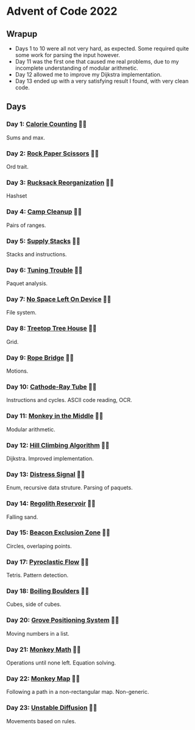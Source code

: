 # Advent of Code 2022

## Wrapup

- Days 1 to 10 were all not very hard, as expected. Some required quite some work for parsing the input however.
- Day 11 was the first one that caused me real problems, due to my incomplete understanding of modular arithmetic.
- Day 12 allowed me to improve my Dijkstra implementation.
- Day 13 ended up with a very satisfying result I found, with very clean code.

## Days

### Day 1: [Calorie Counting](day01/README.md) 🌟🌟

Sums and max.

### Day 2: [Rock Paper Scissors](day02/README.md) 🌟🌟

Ord trait.

### Day 3: [Rucksack Reorganization](day03/README.md) 🌟🌟

Hashset

### Day 4: [Camp Cleanup](day04/README.md) 🌟🌟

Pairs of ranges.

### Day 5: [Supply Stacks](day05/README.md) 🌟🌟

Stacks and instructions.

### Day 6: [Tuning Trouble](day06/README.md) 🌟🌟

Paquet analysis.

### Day 7: [No Space Left On Device](day07/README.md) 🌟🌟

File system.

### Day 8: [Treetop Tree House](day08/README.md) 🌟🌟

Grid.

### Day 9: [Rope Bridge](day09/README.md) 🌟🌟

Motions.

### Day 10: [Cathode-Ray Tube](day10/README.md) 🌟🌟

Instructions and cycles. ASCII code reading, OCR.

### Day 11: [Monkey in the Middle](day11/README.md) 🌟🌟

Modular arithmetic.

### Day 12: [Hill Climbing Algorithm](day12/README.md) 🌟🌟

Dijkstra. Improved implementation.

### Day 13: [Distress Signal](day13/README.md) 🌟🌟

Enum, recursive data struture. Parsing of paquets.

### Day 14: [Regolith Reservoir](day14/README.md) 🌟🌟

Falling sand.

### Day 15: [Beacon Exclusion Zone](day15/README.md) 🌟🌟

Circles, overlaping points.

### Day 17: [Pyroclastic Flow](day17/README.md) 🌟🌟

Tetris. Pattern detection.

### Day 18: [Boiling Boulders](day18/README.md) 🌟🌟

Cubes, side of cubes.

### Day 20: [Grove Positioning System](day20/README.md) 🌟🌟

Moving numbers in a list.

### Day 21: [Monkey Math](day21/README.md) 🌟🌟

Operations until none left. Equation solving.

### Day 22: [Monkey Map](day22/README.md) 🌟🌟

Following a path in a non-rectangular map. Non-generic.

### Day 23: [Unstable Diffusion](day23/README.md) 🌟🌟

Movements based on rules.